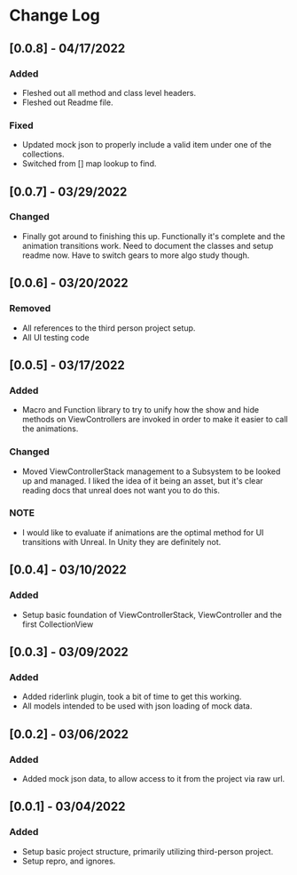 # Change Log
## [0.0.8] - 04/17/2022
### Added
- Fleshed out all method and class level headers.
- Fleshed out Readme file.
### Fixed
- Updated mock json to properly include a valid item under one of the collections.
- Switched from [] map lookup to find.
## [0.0.7] - 03/29/2022
### Changed
- Finally got around to finishing this up. Functionally it's complete and the animation transitions work.
Need to document the classes and setup readme now. Have to switch gears to more algo study though.
## [0.0.6] - 03/20/2022
### Removed
- All references to the third person project setup.
- All UI testing code
## [0.0.5] - 03/17/2022
### Added
- Macro and Function library to try to unify how the show and hide methods on ViewControllers are invoked
in order to make it easier to call the animations.
### Changed
- Moved ViewControllerStack management to a Subsystem to be looked up and managed. I liked the idea
of it being an asset, but it's clear reading docs that unreal does not want you to do this.
### NOTE
- I would like to evaluate if animations are the optimal method for UI transitions with Unreal. In Unity
they are definitely not.
## [0.0.4] - 03/10/2022
### Added
- Setup basic foundation of ViewControllerStack, ViewController and the first CollectionView
## [0.0.3] - 03/09/2022
### Added
- Added riderlink plugin, took a bit of time to get this working.
- All models intended to be used with json loading of mock data.
## [0.0.2] - 03/06/2022
### Added
- Added mock json data, to allow access to it from the project via raw url.
## [0.0.1] - 03/04/2022
### Added 
- Setup basic project structure, primarily utilizing third-person project.
- Setup repro, and ignores.